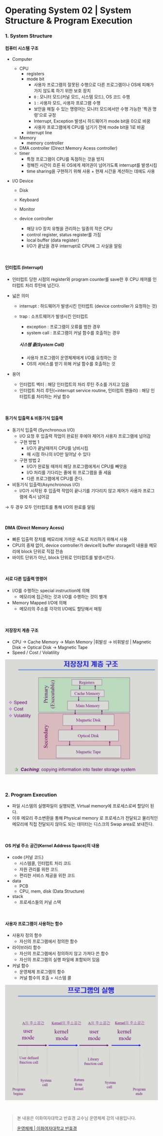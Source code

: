 # Operating System 02 | System Structure & Program Execution

### 1. System Structure

#### 컴퓨터 시스템 구조

- Computer

  - CPU
    - registers
    - mode bit
      - 사용자 프로그램의 잘못된 수행으로 다른 프로그램이나 OS에 피해가 가지 않도록 하기 위한 보호 장치
      - `0` : 모니터 모드(커널 모드, 시스템 모드), OS 코드 수행
      - `1` : 사용자 모드, 사용자 프로그램 수행
      - 보안을 해칠 수 있는 명령어는 모니터 모드에서만 수행 가능한 '특권 명령'으로 규정
      - Interrupt, Exception 발생시 하드웨어가 mode bit을 0으로 바꿈
      - 사용자 프로그램에게 CPU를 넘기기 전에 mode bit을 1로 바꿈
    - interrupt line
  - Memory
    - memory controller
  - DMA controller (Direct Memory Acess controller)
  - timer
    - 특정 프로그램이 CPU를 독점하는 것을 방지
    - 정해진 시간이 흐른 뒤 OS에게 제어권이 넘어가도록 interrupt를 발생시킴
    - time sharing을 구현하기 위해 사용 + 현재 시간을 계산하는 데에도 사용

- I/O Device

  - Disk
  - Keyboard
  - Monitor

  - device controller
    - 해당 I/O 장치 유형을 관리하는 일종의 작은 CPU
    - control register, status register를 가짐
    - local buffer (data register)
    - I/O가 끝났을 경우 interrupt로 CPU에 그 사실을 알림

<br>

#### 인터럽트 (Interrupt)

- 인터럽트 당한 시점의 register와 program counter를 save한 후 CPU 제어를 인터럽트 처리 루틴에 넘긴다.

- 넓은 의미

  - interrupt : 하드웨어가 발생시킨 인터럽트 (device controller가 요청하는 것)

  - trap : 소프트웨어가 발생시킨 인터럽트

    - exception : 프로그램이 오류를 범한 경우
    - system call : 프로그램이 커널 함수를 호출하는 경우

    ##### 시스템 콜(System Call)

    - 사용자 프로그램이 운영체제에게 I/O를 요청하는 것
    - OS의 서비스를 받기 위해 커널 함수를 호출하는 것

- 용어

  - 인터럽트 벡터 : 해당 인터럽트의 처리 루틴 주소를 가지고 있음
  - 인터럽트 처리 루틴(=interrupt service routine, 인터럽트 핸들러) : 해당 인터럽트를 처리하는 커널 함수

<br>

#### 동기식 입출력 & 비동기식 입출력

- 동기식 입출력 (Synchronous I/O)
  - I/O 요청 후 입출력 작업이 완료된 후에야 제어가 사용자 프로그램에 넘어감
  - 구현 방법 1
    - I/O가 끝날때까지 CPU를 낭비시킴
    - 매 시점 하나의 I/O만 일어날 수 있다
  - 구현 방법 2
    - I/O가 완료될 때까지 해당 프로그램에게서 CPU를 빼앗음
    - I/O 처리를 기다리는 줄에 위 프로그램을 줄 세움
    - 다른 프로그램에게 CPU를 준다.
- 비동기식 입출력(Asynchronous I/O)
  - I/O가 시작된 후 입출력 작업이 끝나기를 기다리지 않고 제어가 사용자 프로그램에 즉시 넘어감

→ 두 경우 모두 인터럽트를 통해 I/O의 완료를 알림

<br>

#### DMA (Direct Memory Acess)

- 빠른 입출력 장치를 메모리에 가까운 속도로 처리하기 위해서 사용
- CPU의 중재 없이, device controller가 device의 buffer storage의 내용을 메모리에 block 단위로 직접 전송
- 바이트 단위가 아닌, block 단위로 인터럽트를 발생시킨다.

<br>

#### 서로 다른 입출력 명령어

- I/O를 수행하는 special instruction에 의해
  - 메모리에 접근하는 것과 I/O를 수행하는 것이 별개
- Memory Mapped I/O에 의해
  - 메모리의 주소를 각각의 I/O에도 할당해서 매핑

<br>

#### 저장장치 계층 구조

- CPU → Cache Memory → Main Memory |휘발성 → 비휘발성 | Magnetic Disk → Optical Disk → Magnetic Tape
- Speed / Cost / Volatility

![image-20210905151335972](Operating_System_01.assets/image-20210905151335972.png)

<br>

### 2. Program Execution

- 파일 시스템의 실행파일이 실행되면, Virtual memory에 프로세스로써 할당이 된다.
- 이후 메모리 주소변환을 통해 Physical memory 로 프로세스가 전달되고 물리적인 메모리에 직접 전달되지 않아도 되는 데이터는 디스크의 Swap area로 보내진다.

<br>

#### OS 커널 주소 공간(Kernel Address Space)의 내용

- code (커널 코드)
  - 시스템콜, 인터럽트 처리 코드
  - 자원 관리를 위한 코드
  - 편리한 서비스 제공을 위한 코드
- data
  - PCB
  - CPU, mem, disk (Data Structure)
- stack
  - 프로세스들의 커널 스택

<br>

#### 사용자 프로그램이 사용하는 함수

- 사용자 정의 함수
  - 자신의 프로그램에서 정의한 함수
- 라이브러리 함수
  - 자신의 프로그램에서 정의하지 않고 가져다 쓴 함수
  - 자신의 프로그램의 실행 파일에 포함되어 있음
- 커널 함수
  - 운영체제 프로그램의 함수
  - 커널 함수의 호출 = 시스템 콜

![image-20210905152328975](Operating_System_01.assets/image-20210905152328975.png)

<br>

> 본 내용은 이화여자대학교 반효경 교수님 운영체제 강의 내용입니다.
>
> [운영체제 | 이화여자대학교 반효경](http://www.kocw.net/home/search/kemView.do?kemId=1046323)

